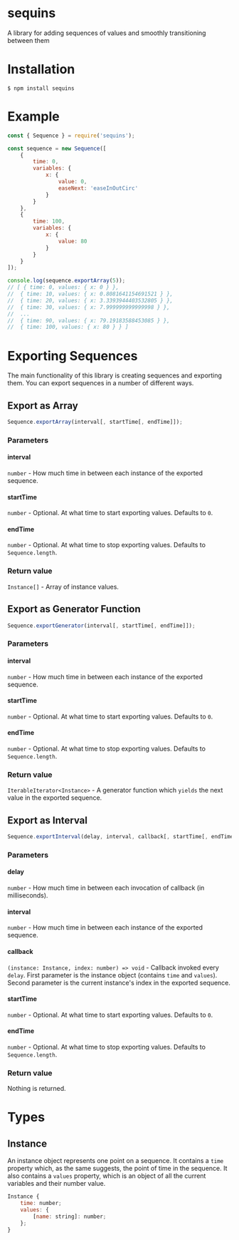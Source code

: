# sequins

A library for adding sequences of values and smoothly transitioning between them

# Installation

```
$ npm install sequins
```

# Example

```javascript
const { Sequence } = require('sequins');

const sequence = new Sequence([
	{
		time: 0,
		variables: {
			x: {
				value: 0,
				easeNext: 'easeInOutCirc'
			}
		}
	},
	{
		time: 100,
		variables: {
			x: {
				value: 80
			}
		}
	}
]);

console.log(sequence.exportArray(5));
// [ { time: 0, values: { x: 0 } },
//  { time: 10, values: { x: 0.8081641154691521 } },
//  { time: 20, values: { x: 3.3393944403532805 } },
//  { time: 30, values: { x: 7.999999999999998 } },
//  ...
//  { time: 90, values: { x: 79.19183588453085 } },
//  { time: 100, values: { x: 80 } } ]

```

# Exporting Sequences

The main functionality of this library is creating sequences and exporting them. You can export sequences in a number of different ways.

## Export as Array

```javascript
Sequence.exportArray(interval[, startTime[, endTime]]);
```

### Parameters

#### interval
`number` - How much time in between each instance of the exported sequence.

#### startTime
`number` - Optional. At what time to start exporting values. Defaults to `0`.

#### endTime
`number` - Optional. At what time to stop exporting values. Defaults to `Sequence.length`.

### Return value
`Instance[]` - Array of instance values.

## Export as Generator Function

```javascript
Sequence.exportGenerator(interval[, startTime[, endTime]]);
```

### Parameters

#### interval
`number` - How much time in between each instance of the exported sequence.

#### startTime
`number` - Optional. At what time to start exporting values. Defaults to `0`.

#### endTime
`number` - Optional. At what time to stop exporting values. Defaults to `Sequence.length`.

### Return value
`IterableIterator<Instance>` - A generator function which `yields` the next value in the exported sequence.


## Export as Interval

```javascript
Sequence.exportInterval(delay, interval, callback[, startTime[, endTime]]);
```

### Parameters

#### delay
`number` - How much time in between each invocation of callback (in milliseconds).

#### interval
`number` - How much time in between each instance of the exported sequence.

#### callback
`(instance: Instance, index: number) => void` - Callback invoked every `delay`. First parameter is the instance object (contains `time` and `values`). Second parameter is the current instance's index in the exported sequence.

#### startTime
`number` - Optional. At what time to start exporting values. Defaults to `0`.

#### endTime
`number` - Optional. At what time to stop exporting values. Defaults to `Sequence.length`.

### Return value
Nothing is returned.

# Types



## Instance

An instance object represents one point on a sequence. It contains a `time` property which, as the same suggests, the point of time in the sequence. It also contains a `values` property, which is an object of all the current variables and their number value.

```javascript
Instance {
	time: number;
	values: {
		[name: string]: number;
	};
}
```
